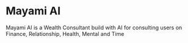 # Mayami AI
 Mayami AI is a Wealth Consultant build with AI for consulting users on Finance, Relationship, Health, Mental and Time
